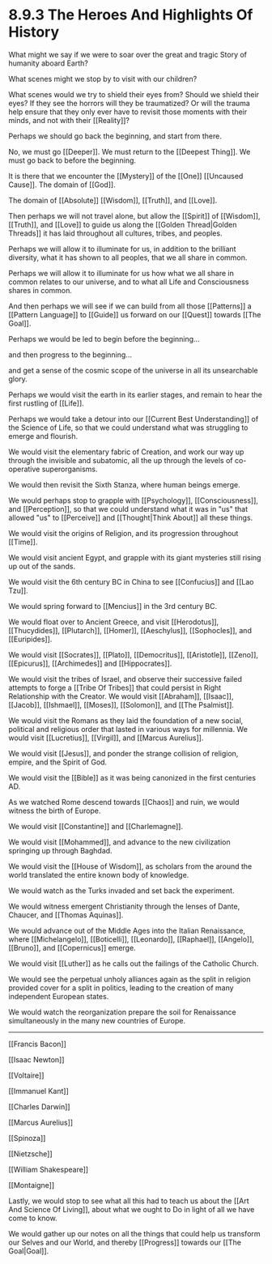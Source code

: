 # 8.9.3 The Heroes And Highlights Of History

What might we say if we were to soar over the great and tragic Story of humanity aboard Earth? 

What scenes might we stop by to visit with our children? 

What scenes would we try to shield their eyes from? Should we shield their eyes? If they see the horrors will they be traumatized? Or will the trauma help ensure that they only ever have to revisit those moments with their minds, and not with their [[Reality]]? 

Perhaps we should go back the beginning, and start from there. 

No, we must go [[Deeper]]. We must return to the [[Deepest Thing]]. We must go back to before the beginning. 

It is there that we encounter the [[Mystery]] of the [[One]] [[Uncaused Cause]]. The domain of [[God]]. 

The domain of [[Absolute]] [[Wisdom]], [[Truth]], and [[Love]]. 

Then perhaps we will not travel alone, but allow the [[Spirit]] of [[Wisdom]], [[Truth]], and [[Love]] to guide us along the [[Golden Thread|Golden Threads]] it has laid throughout all cultures, tribes, and peoples. 

Perhaps we will allow it to illuminate for us, in addition to the brilliant diversity, what it has shown to all peoples, that we all share in common. 

Perhaps we will allow it to illuminate for us how what we all share in common relates to our universe, and to what all Life and Consciousness shares in common. 

And then perhaps we will see if we can build from all those [[Patterns]] a [[Pattern Language]] to [[Guide]] us forward on our [[Quest]] towards [[The Goal]]. 


Perhaps we would be led to begin before the beginning...

and then progress to the beginning... 

and get a sense of the cosmic scope of the universe in all its unsearchable glory. 

Perhaps we would visit the earth in its earlier stages, and remain to hear the first rustling of [[Life]]. 

Perhaps we would take a detour into our [[Current Best Understanding]] of the Science of Life, so that we could understand what was struggling to emerge and flourish.  

We would visit the elementary fabric of Creation, and work our way up through the invisible and subatomic, all the up through the levels of co-operative superorganisms. 

We would then revisit the Sixth Stanza, where human beings emerge. 

We would perhaps stop to grapple with [[Psychology]], [[Consciousness]], and [[Perception]], so that we could understand what it was in "us" that allowed "us" to [[Perceive]] and [[Thought|Think About]] all these things. 

We would visit the origins of Religion, and its progression throughout [[Time]].  

We would visit ancient Egypt, and grapple with its giant mysteries still rising up out of the sands. 

We would visit the 6th century BC in China to see [[Confucius]] and [[Lao Tzu]]. 

We would spring forward to [[Mencius]] in the 3rd century BC. 

We would float over to Ancient Greece, and visit [[Herodotus]], [[Thucydides]], [[Plutarch]], [[Homer]], [[Aeschylus]], [[Sophocles]], and [[Euripides]].  

We would visit [[Socrates]], [[Plato]], [[Democritus]], [[Aristotle]], [[Zeno]], [[Epicurus]], [[Archimedes]] and [[Hippocrates]]. 

We would visit the tribes of Israel, and observe their successive failed attempts to forge a [[Tribe Of Tribes]] that could persist in Right Relationship with the Creator. We would visit [[Abraham]], [[Isaac]], [[Jacob]], [[Ishmael]], [[Moses]], [[Solomon]], and [[The Psalmist]]. 

We would visit the Romans as they laid the foundation of a new social, political and religious order that lasted in various ways for millennia. We would visit [[Lucretius]], [[Virgil]], and [[Marcus Aurelius]]. 

We would visit [[Jesus]], and ponder the strange collision of religion, empire, and the Spirit of God. 

We would visit the [[Bible]] as it was being canonized in the first centuries AD.  

As we watched Rome descend towards [[Chaos]] and ruin, we would witness the birth of Europe. 

We would visit [[Constantine]] and [[Charlemagne]]. 

We would visit [[Mohammed]], and advance to the new civilization springing up through Baghdad. 

We would visit the [[House of Wisdom]], as scholars from the around the world translated the entire known body of knowledge. 

We would watch as the Turks invaded and set back the experiment. 

We would witness emergent Christianity through the lenses of Dante, Chaucer, and [[Thomas Aquinas]]. 

We would advance out of the Middle Ages into the Italian Renaissance, where [[Michelangelo]], [[Boticelli]], [[Leonardo]], [[Raphael]], [[Angelo]], [[Bruno]], and [[Copernicus]] emerge. 

We would visit [[Luther]] as he calls out the failings of the Catholic Church. 

We would see the perpetual unholy alliances again as the split in religion provided cover for a split in politics, leading to the creation of many independent European states. 

We would watch the reorganization prepare the soil for Renaissance simultaneously in the many new countries of Europe. 

____


[[Francis Bacon]] 

[[Isaac Newton]]  

[[Voltaire]] 

[[Immanuel Kant]] 

[[Charles Darwin]] 

[[Marcus Aurelius]]  

[[Spinoza]]  

[[Nietzsche]] 

[[William Shakespeare]]  

[[Montaigne]] 

Lastly, we would stop to see what all this had to teach us about the [[Art And Science Of Living]], about what we ought to Do in light of all we have come to know. 

We would gather up our notes on all the things that could help us transform our Selves and our World, and thereby [[Progress]] towards our [[The Goal|Goal]]. 